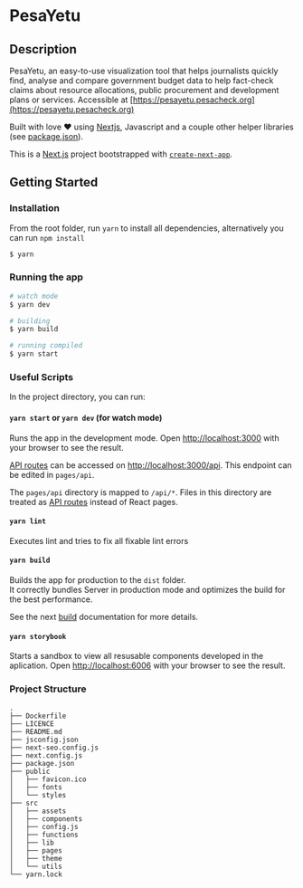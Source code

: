 # PesaYetu

## Description

PesaYetu, an easy-to-use visualization tool that helps journalists quickly find, analyse and compare government budget data to help fact-check claims about resource allocations, public procurement and development plans or services. Accessible at [https://pesayetu.pesacheck.org](https://pesayetu.pesacheck.org)

Built with love ❤️ using [Nextjs](https://github.com/vercel/next.js/), Javascript and a couple other helper libraries (see [package.json](./package.json)).

This is a [Next.js](https://nextjs.org/) project bootstrapped with [`create-next-app`](https://github.com/vercel/next.js/tree/canary/packages/create-next-app).

## Getting Started

### Installation

From the root folder, run `yarn` to install all dependencies, alternatively you can run `npm install`

```bash
$ yarn
```

### Running the app

```bash
# watch mode
$ yarn dev

# building
$ yarn build

# running compiled
$ yarn start
```

### Useful Scripts

In the project directory, you can run:

#### `yarn start` or `yarn dev` (for watch mode)

Runs the app in the development mode. Open [http://localhost:3000](http://localhost:3000) with your browser to see the result.

[API routes](https://nextjs.org/docs/api-routes/introduction) can be accessed on [http://localhost:3000/api](http://localhost:3000/api/). This endpoint can be edited in `pages/api`.

The `pages/api` directory is mapped to `/api/*`. Files in this directory are treated as [API routes](https://nextjs.org/docs/api-routes/introduction) instead of React pages.

#### `yarn lint`

Executes lint and tries to fix all fixable lint errors

#### `yarn build`

Builds the app for production to the `dist` folder.\
It correctly bundles Server in production mode and optimizes the build for the best performance.

See the next [build](https://nextjs.org/docs/api-reference/cli#build) documentation for more details.

#### `yarn storybook`

Starts a sandbox to view all resusable components developed in the aplication. Open [http://localhost:6006](http://localhost:6006) with your browser to see the result.

### Project Structure

```
.
├── Dockerfile
├── LICENCE
├── README.md
├── jsconfig.json
├── next-seo.config.js
├── next.config.js
├── package.json
├── public
│   ├── favicon.ico
│   ├── fonts
│   └── styles
├── src
│   ├── assets
│   ├── components
│   ├── config.js
│   ├── functions
│   ├── lib
│   ├── pages
│   ├── theme
│   └── utils
└── yarn.lock
```
